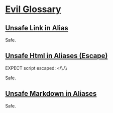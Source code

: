 # [Evil Glossary](#evil-glossary)

## [Unsafe Link in Alias](#unsafe-link-in-alias)

<!--{
  "uri": "https://evil.org/unsafe/#aliases-html-link-removed",
  "aliases": "EXPECT removed link."
}-->

Safe.

## [Unsafe Html in Aliases (Escape)](#unsafe-html-in-aliases-escape)

<!--{
  "uri": "https://evil.org/unsafe/#aliases-html-script-escaped",
  "aliases": "\"}-->EXPECT script escaped: <\\<script src=\"https://evil.org/evil.js\"/>Evil\\</script>.\\<!--{"

}-->
Safe.

## [Unsafe Html in Aliases (Remove)](#unsafe-html-in-aliases-remove)

<!--{
  "uri": "https://evil.org/unsafe/#aliases-html-script-removed",
  "aliases": "EXPECT script removed ."
}-->

Safe.

## [Unsafe Markdown in Aliases](#unsafe-markdown-in-aliases)

<!--{
  "uri": "https://evil.org/unsafe/#aliases-markdown-removed",
  "aliases": "EXPECT removed bold text AND link."
}-->

Safe.
